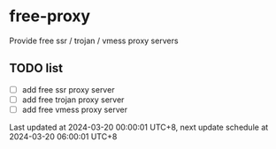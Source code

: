 
# free-proxy
Provide free ssr / trojan / vmess proxy servers


## TODO list
- [ ] add free ssr proxy server
- [ ] add free trojan proxy server
- [ ] add free vmess proxy server

Last updated at 2024-03-20 00:00:01 UTC+8, next update schedule at 2024-03-20 06:00:01 UTC+8

